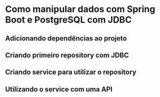 # Como manipular dados com Spring Boot e PostgreSQL com JDBC

## Adicionando dependências ao projeto

## Criando primeiro repository com JDBC

## Criando service para utilizar o repository

## Utilizando o service com uma API